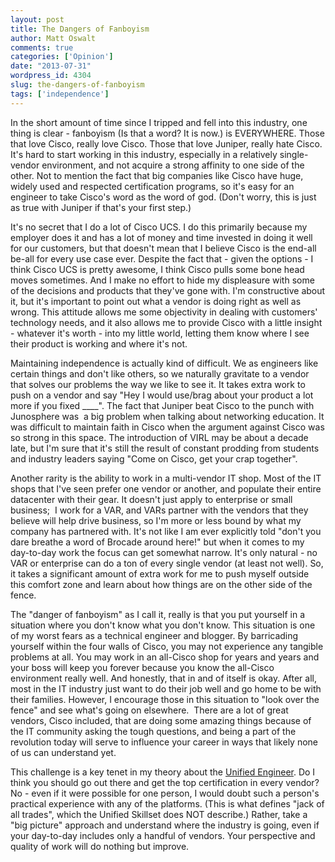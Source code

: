 ```yaml
---
layout: post
title: The Dangers of Fanboyism
author: Matt Oswalt
comments: true
categories: ['Opinion']
date: "2013-07-31"
wordpress_id: 4304
slug: the-dangers-of-fanboyism
tags: ['independence']
---
```



In the short amount of time since I tripped and fell into this industry, one thing is clear - fanboyism (Is that a word? It is now.) is EVERYWHERE. Those that love Cisco, really love Cisco. Those that love Juniper, really hate Cisco. It's hard to start working in this industry, especially in a relatively single-vendor environment, and not acquire a strong affinity to one side of the other. Not to mention the fact that big companies like Cisco have huge, widely used and respected certification programs, so it's easy for an engineer to take Cisco's word as the word of god. (Don't worry, this is just as true with Juniper if that's your first step.)

It's no secret that I do a lot of Cisco UCS. I do this primarily because my employer does it and has a lot of money and time invested in doing it well for our customers, but that doesn't mean that I believe Cisco is the end-all be-all for every use case ever. Despite the fact that - given the options - I think Cisco UCS is pretty awesome, I think Cisco pulls some bone head moves sometimes. And I make no effort to hide my displeasure with some of the decisions and products that they've gone with. I'm constructive about it, but it's important to point out what a vendor is doing right as well as wrong. This attitude allows me some objectivity in dealing with customers' technology needs, and it also allows me to provide Cisco with a little insight - whatever it's worth - into my little world, letting them know where I see their product is working and where it's not.

Maintaining independence is actually kind of difficult. We as engineers like certain things and don't like others, so we naturally gravitate to a vendor that solves our problems the way we like to see it. It takes extra work to push on a vendor and say "Hey I would use/brag about your product a lot more if you fixed ____". The fact that Juniper beat Cisco to the punch with Junosphere was  a big problem when talking about networking education. It was difficult to maintain faith in Cisco when the argument against Cisco was so strong in this space. The introduction of VIRL may be about a decade late, but I'm sure that it's still the result of constant prodding from students and industry leaders saying "Come on Cisco, get your crap together".

Another rarity is the ability to work in a multi-vendor IT shop. Most of the IT shops that I've seen prefer one vendor or another, and populate their entire datacenter with their gear. It doesn't just apply to enterprise or small business;  I work for a VAR, and VARs partner with the vendors that they believe will help drive business, so I'm more or less bound by what my company has partnered with. It's not like I am ever explicitly told "don't you dare breathe a word of Brocade around here!" but when it comes to my day-to-day work the focus can get somewhat narrow. It's only natural - no VAR or enterprise can do a ton of every single vendor (at least not well). So, it takes a significant amount of extra work for me to push myself outside this comfort zone and learn about how things are on the other side of the fence.

The "danger of fanboyism" as I call it, really is that you put yourself in a situation where you don't know what you don't know. This situation is one of my worst fears as a technical engineer and blogger. By barricading yourself within the four walls of Cisco, you may not experience any tangible problems at all. You may work in an all-Cisco shop for years and years and your boss will keep you forever because you know the all-Cisco environment really well. And honestly, that in and of itself is okay. After all, most in the IT industry just want to do their job well and go home to be with their families. However, I encourage those in this situation to "look over the fence" and see what's going on elsewhere.  There are a lot of great vendors, Cisco included, that are doing some amazing things because of the IT community asking the tough questions, and being a part of the revolution today will serve to influence your career in ways that likely none of us can understand yet.

This challenge is a key tenet in my theory about the [Unified Engineer](https://keepingitclassless.net/the-unified-engineer/). Do I think you should go out there and get the top certification in every vendor? No - even if it were possible for one person, I would doubt such a person's practical experience with any of the platforms. (This is what defines "jack of all trades", which the Unified Skillset does NOT describe.) Rather, take a "big picture" approach and understand where the industry is going, even if your day-to-day includes only a handful of vendors. Your perspective and quality of work will do nothing but improve.
